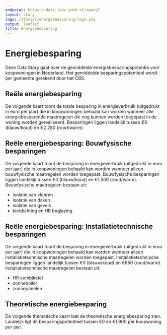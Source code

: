 ```yaml
---
endpoint: https://data.labs.pdok.nl/sparql
layout: story
logo: /stories/energiebesparing/logo.png
output: leaflet
title: Energiebesparing
---
```


# Energiebesparing

Deze Data Story gaat over de gemiddelde energiebesparingspotentie voor
koopwoningen in Nederland.  Het gemiddelde besparingspotentieel wordt
per gemeente gerekend door het CBS.

## Reële energiebesparing

De volgende kaart toont de totale besparing in energieverbruik
(uitgedrukt in euro per jaar) die in koopwoningen behaald kan worden
wanneer alle energiebesparende maatregelen die nog kunnen worden
toegepast in de woning worden gerealiseerd.  Besparingen liggen
landelijk tussen €0 (blauw/koud) en €2.280 (rood/warm).

<div data-query data-query-sparql="10-reëel.rq"></div>

## Reële energiebesparing: Bouwfysische besparingen

De volgende kaart toont de besparing in energieverbruik (uitgedrukt in
euro per jaar) die in koopwoningen behaald kan worden wanneer alleen
bouwfysische maatregelen worden toegepast.  Bouwfysische besparingen
liggen landelijk tussen €0 (blauw/koud) en €1.500 (rood/warm).
Bouwfysische maatregelen bestaan uit:

- isolatie van vloeren
- isolatie van daken
- isolatie van gevels
- kierdichting en HR beglazing

<div data-query data-query-sparql="bouwfysisch.rq"></div>

## Reële energiebesparing: Installatietechnische besparingen

De volgende kaart toont de besparing in energieverbruik (uitgedrukt in
euro per jaar) die in koopwoningen behaald kan worden wanneer alleen
installatietechnische maatregelen worden toegepast.
Installatietechnische besparingen liggen landelijk tussen €0
(blauw/koud) en €850 (rood/warm).  Installatietechnische maatregelen
bestaan uit:

- HR combiketel
- zonneboiler
- zonnepanelen

<div data-query data-query-sparql="installatietechnisch.rq"></div>

## Theoretische energiebesparing

De volgende thematische kaart laat de theoretische energiebesparing
zien.  Landelijk ligt dit besparingspotentieel tussen €0 en €1.900 per
koopwoning per jaar.

<div data-query data-query-sparql="theoretisch.rq"> </div>

